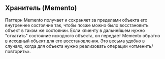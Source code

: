 ## Хранитель (Memento)

Паттерн Memento получает и сохраняет за пределами объекта его внутреннее состояние так, чтобы позже можно было восстановить объект в таком же состоянии. Если клиенту в дальнейшем нужно "откатить" состояние исходного объекта, он передает Memento обратно в исходный объект для его восстановления. Это весьма удобно в случаях, когда для объекта нужно реализовать операции «отменить/повторить».